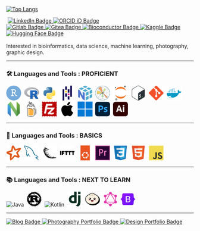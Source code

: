 <!-- 
Info on badges an logos:
https://shields.io/badges
https://shields.io/docs/logos
https://simpleicons.org
-->

[![Top Langs](https://github-readme-stats.vercel.app/api/top-langs/?username=NCMBianchi&size_weight=0.5&count_weight=0.5&layout=compact&theme=default)](https://github.com/anuraghazra/github-readme-stats)

<div id="badges">
  <img src="https://komarev.com/ghpvc/?username=ncmbianchi&color=red" alt=""/>
  <a href="https://www.linkedin.com/in/ncmbianchi/">
    <img src="https://img.shields.io/badge/CV-LinkedIn-0A66C2?logo=Read.cv&logoColor=white" alt="LinkedIn Badge"/>
    </a>
  <a href="https://orcid.org/0009-0000-4202-7154">
    <img src="https://img.shields.io/badge/CV-orcID-A6CE39?logo=orcid&logoColor=white" alt="ORCID iD Badge"/>
    </a>
  <br>
  <a href="https://gitlab.com/NCMBianchi">
    <img src="https://img.shields.io/badge/code-gitlab-FC6D26?logo=gitlab&logoColor=white" alt="Gitlab Badge"/>
    </a>
  <a href="https://gitlab.com/NCMBianchi">
    <img src="https://img.shields.io/badge/code-gitea-609926?logo=gitea&logoColor=white" alt="Gitea Badge"/>
    </a>
  <a href="https://support.bioconductor.org/u/80934/">
    <img src="https://img.shields.io/badge/code-bioconductor-1A81C2?logo=r&logoColor=white" alt="Bioconductor Badge"/>
    </a>
  <a href="https://www.kaggle.com/nbianchi">
    <img src="https://img.shields.io/badge/code-kaggle-20BEFF?logo=kaggle&logoColor=white" alt="Kaggle Badge"/>
    </a>
  <a href="https://huggingface.co/NCMBianchi">
    <img src="https://img.shields.io/badge/code-huggingface-FFD21E?logo=huggingface&logoColor=white" alt="Hugging Face Badge"/>
    </a>
</div>

<br>
<div id="header">
  Interested in bioinformatics, data science, machine learning, photography, graphic design.
</div>



---

### :hammer_and_wrench: Languages and Tools : PROFICIENT

<div>
  <img src="https://github.com/devicons/devicon/blob/master/icons/rstudio/rstudio-original.svg" title="Rstudio" alt="Rstudio" width="40" height="40"/>&nbsp;
  <img src="https://github.com/devicons/devicon/blob/master/icons/r/r-original.svg" title="R" alt="R" width="40" height="40"/>&nbsp;
  <img src="https://github.com/devicons/devicon/blob/master/icons/python/python-original.svg" title="Python" alt="Python" width="40" height="40"/>&nbsp;
  <img src="https://github.com/devicons/devicon/blob/master/icons/pandas/pandas-original.svg" title="Pandas" alt="Pandas" width="40" height="40"/>&nbsp;
  <img src="https://github.com/devicons/devicon/blob/master/icons/numpy/numpy-original.svg" title="Numpy" alt="Numpy" width="40" height="40"/>&nbsp;
  <img src="https://github.com/devicons/devicon/blob/master/icons/matplotlib/matplotlib-original.svg" title="Matplotlib" alt="Matplotlib" width="40" height="40"/>&nbsp;
  <img src="https://github.com/devicons/devicon/blob/master/icons/jupyter/jupyter-original.svg" title="Jupyter" alt="Jupyter" width="40" height="40"/>&nbsp;
  <img src="https://github.com/devicons/devicon/blob/master/icons/bash/bash-original.svg" title="Bash" alt="Bash" width="40" height="40"/>&nbsp;
  <img src="https://github.com/devicons/devicon/blob/master/icons/git/git-original.svg" title="Git" alt="Git" width="40" height="40"/>&nbsp;
  <img src="https://github.com/devicons/devicon/blob/master/icons/docker/docker-plain.svg" title="Docker" alt="Docker" width="40" height="40"/>&nbsp;
  <img src="https://github.com/devicons/devicon/blob/master/icons/neovim/neovim-original.svg" title="Neovim" alt="Neovim" width="40" height="40"/>&nbsp;
  <img src="https://github.com/devicons/devicon/blob/master/icons/homebrew/homebrew-original.svg" title="Homebrew" alt="Homebrew" width="40" height="40"/>&nbsp;
  <img src="https://github.com/devicons/devicon/blob/master/icons/filezilla/filezilla-plain.svg" title="Filezilla" alt="Filezilla" width="40" height="40"/>&nbsp;
  <img src="https://github.com/devicons/devicon/blob/master/icons/apple/apple-original.svg" title="Apple" alt="Apple" width="40" height="40"/>&nbsp;
  <img src="https://github.com/devicons/devicon/blob/master/icons/windows11/windows11-original.svg" title="Windows11" alt="Windows11" width="40" height="40"/>&nbsp;
  <img src="https://github.com/devicons/devicon/blob/master/icons/photoshop/photoshop-original.svg" title="Photoshop" alt="Photoshop" width="40" height="40"/>&nbsp;
  <img src="https://github.com/devicons/devicon/blob/master/icons/illustrator/illustrator-plain.svg" title="Illustrator" alt="Illustrator" width="40" height="40"/>&nbsp;
</div>

---

### :wrench: Languages and Tools : BASICS

<div>
  <img src="https://github.com/devicons/devicon/blob/master/icons/apachespark/apachespark-original.svg" title="ApacheSpark" alt="ApacheSpark" width="40" height="40"/>&nbsp;
  <img src="https://github.com/devicons/devicon/blob/master/icons/mysql/mysql-original.svg" title="MySQL" alt="MySQL" width="40" height="40"/>&nbsp;
  <img src="https://github.com/devicons/devicon/blob/master/icons/flask/flask-original.svg" title="Flask" alt="Flask" width="40" height="40"/>&nbsp;
  <img src="https://github.com/devicons/devicon/blob/master/icons/ifttt/ifttt-original.svg" title="IFTTT" alt="IFTTT" width="40" height="40"/>&nbsp;
  <img src="https://github.com/devicons/devicon/blob/master/icons/ubuntu/ubuntu-original.svg" title="Ubuntu" alt="Ubuntu" width="40" height="40"/>&nbsp;
  <img src="https://github.com/devicons/devicon/blob/master/icons/premierepro/premierepro-original.svg" title="PremierePro" alt="PremierePro" width="40" height="40"/>&nbsp;
  <img src="https://github.com/devicons/devicon/blob/master/icons/css3/css3-original.svg" title="CSS" alt="CSS" width="40" height="40"/>&nbsp;
  <img src="https://github.com/devicons/devicon/blob/master/icons/html5/html5-original.svg" title="HTML" alt="HTML" width="40" height="40"/>&nbsp;
  <img src="https://github.com/devicons/devicon/blob/master/icons/javascript/javascript-original.svg" title="Javascript" alt="Javascript" width="40" height="40"/>&nbsp;
</div>

---

### 📚 Languages and Tools : NEXT TO LEARN

<div>
  <img src="https://cdn.jsdelivr.net/gh/devicons/devicon@latest/icons/java/java-original.svg" title="Java" alt="Java" width="40" height="40"/>&nbsp;
  <img src="https://github.com/devicons/devicon/blob/master/icons/rust/rust-original.svg" title="Rust" alt="Rust" width="40" height="40"/>&nbsp;
  <img src="https://cdn.jsdelivr.net/gh/devicons/devicon@latest/icons/kotlin/kotlin-original.svg" title="Kotlin" alt="Kotlin" width="40" height="40"/>&nbsp;
  <img src="https://github.com/devicons/devicon/blob/master/icons/django/django-plain.svg" title="Django" alt="Django" width="40" height="40"/>&nbsp;
  <img src="https://github.com/devicons/devicon/blob/master/icons/bun/bun-original.svg" title="Bun" alt="Bun" width="40" height="40"/>&nbsp;
  <img src="https://github.com/devicons/devicon/blob/master/icons/graphql/graphql-plain.svg" title="GraphQL" alt="GraphQL" width="40" height="40"/>&nbsp;
  <img src="https://github.com/devicons/devicon/blob/master/icons/bootstrap/bootstrap-original.svg" title="Bootstrap" alt="Bootstrap" width="40" height="40"/>&nbsp;
</div>


---



<div>
  <a href="https://goshootit.net">
    <img src="https://img.shields.io/badge/personal-blog-grey?logo=wordpress&logoColor=white" alt="Blog Badge"/>
    </a>
  <a href="https://goshootit.myportfolio.com">
    <img src="https://img.shields.io/badge/personal-photography-red?logo=adobe&logoColor=darkred" alt="Photography Portfolio Badge"/>
    </a>
  <a href="https://www.behance.net/NCMBianchi">
    <img src="https://img.shields.io/badge/personal-design-blue?logo=behance&logoColor=white" alt="Design Portfolio Badge"/>
    </a>
</div>

